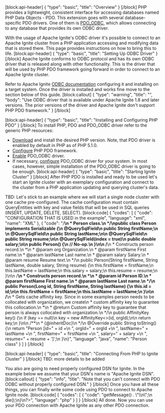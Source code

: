 [block:api-header]
{
  "type": "basic",
  "title": "Overview"
}
[/block]
PHP provides a lightweight, consistent interface for accessing databases named PHP Data Objects   - PDO. This extension goes with several database-specific PDO drivers. One of them is [PDO_ODBC](http://php.net/manual/en/ref.pdo-odbc.php), which allows connecting to any database that provides its own ODBC driver.

With the usage of Apache Ignite's ODBC driver it's possible to connect to an Apache Ignite cluster from a PHP application accessing and modifying data that is stored there. This page provides instructions on how to bring this to life.
[block:api-header]
{
  "type": "basic",
  "title": "Setting Up ODBC Driver"
}
[/block]
Apache Ignite conforms to ODBC protocol and has its own ODBC driver that is released along with other functionality. This is the driver that will be used by PHP PDO framework going forward in order to connect to an Apache Ignite cluster.

Refer to Apache Ignite [ODBC documentation](doc:odbc-driver) configuring it and installing on a target system. Once the driver is installed and works fine move to the section below of this guide.
[block:callout]
{
  "type": "warning",
  "title": "",
  "body": "Use ODBC driver that is available under Apache Ignite 1.8 and later versions. The prior versions of the driver and Apache Ignite don't support PHP PDO framework."
}
[/block]

[block:api-header]
{
  "type": "basic",
  "title": "Installing and Configuring PHP PDO"
}
[/block]
To install PHP, PDO and PDO_ODBC driver refer to the generic PHP resources:
* [Download](http://php.net/downloads.php) and install the desired PHP version. Note, that PDO driver is enabled by default in PHP as of PHP 5.1.0.
* [Configure](http://php.net/manual/en/book.pdo.php) PHP PDO framework.
* [Enable](http://php.net/manual/en/ref.pdo-odbc.php) PDO_ODBC driver.
* If necessary, [configure](http://php.net/manual/en/ref.pdo-odbc.php#ref.pdo-odbc.installation) PDO_ODBC driver for your system. In most cases, however, simple installation of the PDO_ODBC driver is going to be enough.
[block:api-header]
{
  "type": "basic",
  "title": "Starting Ignite Cluster"
}
[/block]
After PHP PDO is installed and ready to be used let's start an Ignite cluster with an exemplary configuration and connect to the cluster from a PHP application updating and querying cluster's data.

TBD: Let's stick to an example where we will start a single node cluster with one cache pre-configured. The cache configuration must contain QueryEntities with key and value fields that will be used in SQL queries (INSERT, UPDATE, DELETE, SELECT). 
[block:code]
{
  "codes": [
    {
      "code": "CONFIGURATION THAT IS USED in the example",
      "language": "xml",
      "name": "XML"
    },
    {
      "code": "/**\n * Person class.\n */\npublic class Person implements Serializable {\n    @QuerySqlField\n    public String firstName;\n  \n    @QuerySqlField\n    public String lastName;\n\n    @QuerySqlField\n    public String resume;\n\n    @QuerySqlField(index = true)\n    public double salary;\n\n    public Person() {\n        // No-op.\n    }\n\n    /**\n     * Constructs person record.\n     *\n     * @param org       Organization.\n     * @param firstName First name.\n     * @param lastName  Last name.\n     * @param salary    Salary.\n     * @param resume    Resume text.\n     */\n    public Person(String firstName, String lastName, double salary, String resume) {\n        this.firstName = firstName;\n        this.lastName = lastName;\n        this.salary = salary;\n        this.resume = resume;\n    }\n\n    /**\n     * Constructs person record.\n     *\n     * @param id Person ID.\n     * @param firstName First name.\n     * @param lastName Last name.\n     */\n    public Person(Long id, String firstName, String lastName) {\n        this.id = id;\n\n        this.firstName = firstName;\n        this.lastName = lastName;\n    }\n\n    /**\n     * Gets cache affinity key. Since in some examples person needs to be collocated with organization, we create\n     * custom affinity key to guarantee this collocation.\n     *\n     * @return Custom affinity key to guarantee that person is always collocated with organization.\n     */\n    public AffinityKey<Long> key() {\n        if (key == null)\n            key = new AffinityKey<>(id, orgId);\n\n        return key;\n    }\n\n    /**\n     * {@inheritDoc}\n     */\n    @Override public String toString() {\n        return \"Person [id=\" + id +\n                \", orgId=\" + orgId +\n                \", lastName=\" + lastName +\n                \", firstName=\" + firstName +\n                \", salary=\" + salary +\n                \", resume=\" + resume + ']';\n    }\n}",
      "language": "java",
      "name": "Person class"
    }
  ]
}
[/block]

[block:api-header]
{
  "type": "basic",
  "title": "Connecting From PHP to Ignite Cluster"
}
[/block]
TBD: more details to be added

You also are going to need properly configured DSN for Ignite. In the example below we assume that your DSN's name is "Apache Ignite DSN".
[block:callout]
{
  "type": "info",
  "title": "Note that you can't connect with PDO ODBC without properly configured DSN."
}
[/block]
Once you have all these things, you can finally write some code using PDO to connect to Apache Ignite node.
[block:code]
{
  "codes": [
    {
      "code": "<?php\ntry {\n  $dbh = new PDO('odbc:Apache Ignite DSN');\n  \n} catch (PDOException $e) {\n  print \"Error!: \" . $e->getMessage() . \"\\n\";\n  die();\n}\n?>",
      "language": "php"
    }
  ]
}
[/block]
All done. Now you can use your PDO connection with Apache Ignite as any other PDO connection.